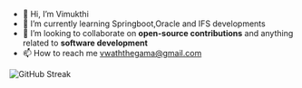 - 👋 Hi, I’m Vimukthi
- 🌱 I’m currently learning Springboot,Oracle and IFS developments
- 💞️ I’m looking to collaborate on **open-source contributions** and anything related to **software development**
- 📫 How to reach me vwaththegama@gmail.com

![GitHub Streak](https://github-readme-streak-stats.herokuapp.com/?user=vimukthiwaththegama&theme=radical)




